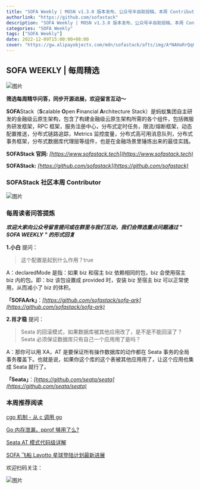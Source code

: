```yaml
---
title: "SOFA Weekly | MOSN v1.3.0 版本发布、公众号半自助投稿、本周 Contributor & QA"
authorlink: "https://github.com/sofastack"
description: "SOFA Weekly | MOSN v1.3.0 版本发布、公众号半自助投稿、本周 Contributor & QA"
categories: "SOFA Weekly"
tags: ["SOFA Weekly"]
date: 2022-12-09T15:00:00+08:00
cover: "https://gw.alipayobjects.com/mdn/sofastack/afts/img/A*NAHaRrQqGzAAAAAAAAAAAAAAARQnAQ"
---
```


## SOFA WEEKLY | 每周精选

![图片](https://p3-juejin.byteimg.com/tos-cn-i-k3u1fbpfcp/1e08fca65f7643c783d33f590bb41d5a~tplv-k3u1fbpfcp-zoom-1.image)

**筛选每周精华问答，同步开源进展，欢迎留言互动～**

**SOFA**Stack（**S**calable **O**pen **F**inancial **A**rchitecture Stack）是蚂蚁集团自主研发的金融级云原生架构，包含了构建金融级云原生架构所需的各个组件，包括微服务研发框架，RPC 框架，服务注册中心，分布式定时任务，限流/熔断框架，动态配置推送，分布式链路追踪，Metrics 监控度量，分布式高可用消息队列，分布式事务框架，分布式数据库代理层等组件，也是在金融场景里锤炼出来的最佳实践。

**SOFAStack 官网:** *[https://www.sofastack.tech](https://www.sofastack.tech)*

**SOFAStack:** *[https://github.com/sofastack](https://github.com/sofastack)*

### SOFAStack 社区本周 Contributor

![图片](https://mdn.alipayobjects.com/huamei_soxoym/afts/img/A*BDoKQJ8FoBoAAAAAAAAAAAAADrGAAQ/original)

### 每周读者问答提炼

***欢迎大家向公众号留言提问或在群里与我们互动，我们会筛选重点问题通过 " SOFA WEEKLY " 的形式回复***

**1.小白** 提问：

> 这个配置是起到什么作用？<declaredMode>true</declaredMode>

A：declaredMode 是指：如果 biz 和宿主 biz 依赖相同的包，biz 会使用宿主 biz 内的包。即：biz 该包设置成 provided 时，安装 biz 至宿主 biz 可以正常使用，从而减小了 biz 的体积。

**「SOFAArk」**：*[https://github.com/sofastack/sofa-ark](https://github.com/sofastack/sofa-ark)*

**2.肖才稳** 提问：

> Seata 的回滚模式，如果数据库被其他应用改了，是不是不能回滚了？Seata 必须保证数据库只有自己一个应用用了是吗？

A：那你可以用 XA，AT 是要保证所有操作数据库的动作都在 Seata 事务的全局事务覆盖下。也就是说，如果你这个库的这个表被其他应用用了，让这个应用也集成 Seata 就行了。

**「Seata」**：*[https://github.com/seata/seata](https://github.com/seata/seata)*

### 本周推荐阅读

[cgo 机制 - 从 c 调用 go](https://mp.weixin.qq.com/s?__biz=MzUzMzU5Mjc1Nw==&mid=2247516398&idx=1&sn=2172b6f6ffe9c8b3263a15ef60ee3d54&chksm=faa36f34cdd4e622746582f922cd00798a1044c4f32a7ce058be6df91b58cbee725022a56525&scene=21)

[Go 内存泄漏，pprof 够用了么?](https://mp.weixin.qq.com/s?__biz=MzUzMzU5Mjc1Nw==&mid=2247516046&idx=1&sn=c8ed0fbbc18b4377778c2ed06c7332ba&chksm=faa35054cdd4d9425b6780ae5ed1a6b83ab16afd9d870affba350c8002a2c4e2efdb85abc603&scene=21)

[Seata AT 模式代码级详解](https://mp.weixin.qq.com/s?__biz=MzUzMzU5Mjc1Nw==&mid=2247516247&idx=1&sn=f57bb355cef6b823a32cd8b30c0b53ee&chksm=faa36f8dcdd4e69b91a9231330f82af5558de9349425b97e2e88e6fb3f8b33845d93af156fb1&scene=21)

[SOFA 飞船 Layotto 星球登陆计划最新进展](https://mp.weixin.qq.com/s?__biz=MzUzMzU5Mjc1Nw==&mid=2247517277&idx=1&sn=b455dd163575bab9c4ca457bdd266290&chksm=faa36b87cdd4e291103881503bcc130b9ec6dc651b3fd3c9813aaa0d77377d867ee8d870ccb8&scene=21)

欢迎扫码关注：

![图片](https://p3-juejin.byteimg.com/tos-cn-i-k3u1fbpfcp/e19d0a6d7f734ad6a585cde82ae4f3bf~tplv-k3u1fbpfcp-zoom-1.image)
